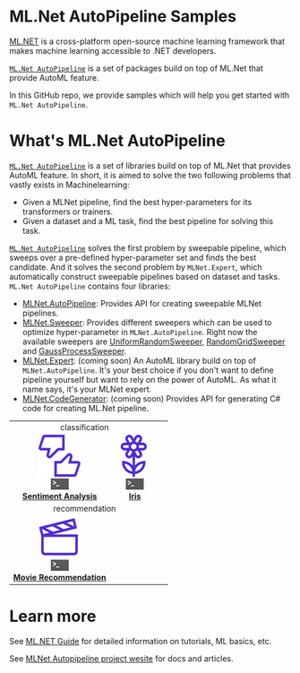 # ML.Net AutoPipeline Samples
[ML.NET](https://www.microsoft.com/net/learn/apps/machine-learning-and-ai/ml-dotnet) is a cross-platform open-source machine learning framework that makes machine learning accessible to .NET developers.

[`ML.Net AutoPipeline`](https://github.com/LittleLittleCloud/machinelearning-auto-pipeline) is a set of packages build on top of ML.Net that provide AutoML feature. 

In this GitHub repo, we provide samples which will help you get started with `ML.Net AutoPipeline`.

# What's ML.Net AutoPipeline
[`ML.Net AutoPipeline`](https://github.com/LittleLittleCloud/machinelearning-auto-pipeline) is a set of libraries build on top of ML.Net that provides AutoML feature. In short, it is aimed to solve the two following problems that vastly exists in Machinelearning:
- Given a MLNet pipeline, find the best hyper-parameters for its transformers or trainers.
- Given a dataset and a ML task, find the best pipeline for solving this task.

[`ML.Net AutoPipeline`](https://github.com/LittleLittleCloud/machinelearning-auto-pipeline) solves the first problem by sweepable pipeline, which sweeps over a pre-defined hyper-parameter set and finds the best candidate. And it solves the second problem by `MLNet.Expert`, which automatically construct sweepable pipelines based on dataset and tasks. `ML.Net AutoPipeline` contains four libraries:
-  [MLNet.AutoPipeline](https://littlelittlecloud.github.io/machinelearning-auto-pipeline-site/api/MLNet.AutoPipeline.html): Provides API for creating sweepable MLNet pipelines. 
- [MLNet.Sweeper](https://littlelittlecloud.github.io/machinelearning-auto-pipeline-site/api/MLNet.Sweeper.html): Provides different sweepers which can be used to optimize hyper-parameter in `MLNet.AutoPipeline`. Right now the available sweepers are [UniformRandomSweeper](https://littlelittlecloud.github.io/machinelearning-auto-pipeline-site/api/MLNet.Sweeper.UniformRandomSweeper.html), [RandomGridSweeper](https://littlelittlecloud.github.io/machinelearning-auto-pipeline-site/api/MLNet.Sweeper.RandomGridSweeper.html) and [GaussProcessSweeper](https://littlelittlecloud.github.io/machinelearning-auto-pipeline-site/api/MLNet.Sweeper.GaussProcessSweeper.html).
- [MLNet.Expert](https://littlelittlecloud.github.io/machinelearning-auto-pipeline-site/api/MLNet.Expert.html): (coming soon) An AutoML library build on top of `MLNet.AutoPipeline`. It's your best choice if you don't want to define pipeline yourself but want to rely on the power of AutoML. As what it name says, it's your MLNet expert.
- [MLNet.CodeGenerator](https://littlelittlecloud.github.io/machinelearning-auto-pipeline-site/api/MLNet.CodeGenerator.html): (coming soon) Provides API for generating C# code for creating ML.Net pipeline.


<table align="middle" width=100%>  
  <tr>
    <td align="middle" colspan="2">classification</td>
  </tr>
  <tr>
    <td align="middle"><img src="images/sentiment-analysis.png" alt="Binary classification chart"><br><img src="images/app-type-getting-started-term-cursor.png" alt="Getting started icon"><br><b><a href="Sentiment Analysis">Sentiment Analysis</a></b></td>
    <td align="middle"><img src="images/flower-classification.png"><br><img src="images/app-type-getting-started-term-cursor.png" alt="Getting started icon"><br><b><a href="Iris">Iris</a></b></td>
  <tr>
  <tr>
    <td align="middle" colspan="2">recommendation</td>
  </tr>
    <tr>
    <td align="middle"><img src="images/movie-recommendation.png"><br><img src="images/app-type-getting-started-term-cursor.png" alt="Getting started icon"><br><b><a href="Movie Recommendation">Movie Recommendation</a></b></td>
    <td></td>
    <td></td>
  </tr>
</table>


# Learn more

See [ML.NET Guide](https://docs.microsoft.com/en-us/dotnet/machine-learning/) for detailed information on tutorials, ML basics, etc.

See [MLNet Autopipeline project wesite](https://littlelittlecloud.github.io/machinelearning-auto-pipeline-site/index.html) for docs and articles.

  

